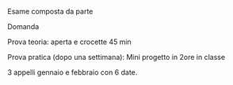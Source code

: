 Esame composta da parte

Domanda

Prova teoria: aperta e crocette 45 min

Prova pratica (dopo una settimana): Mini progetto in 2ore in classe

3 appelli gennaio e febbraio con 6 date.


